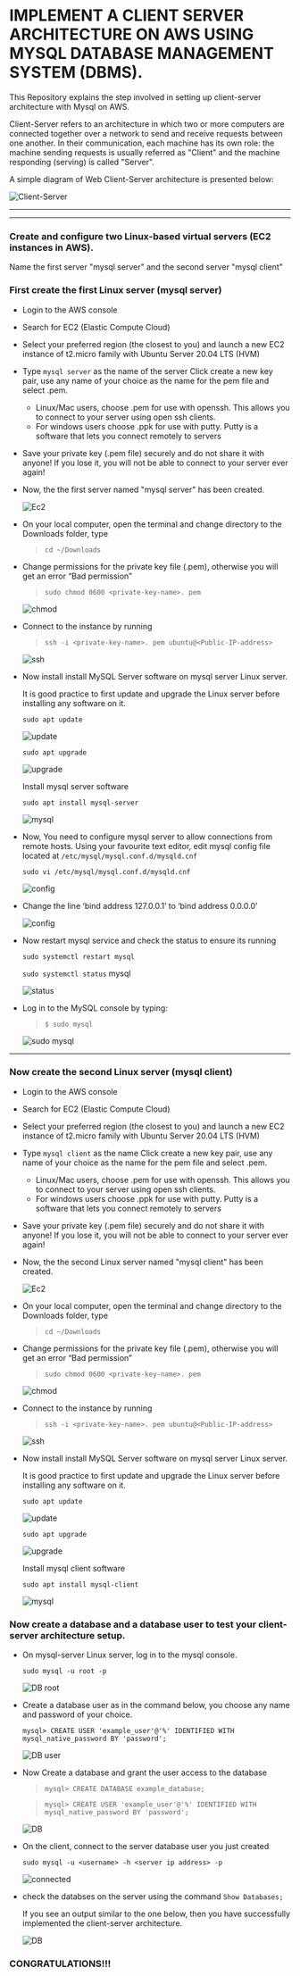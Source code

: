 # IMPLEMENT A CLIENT SERVER ARCHITECTURE ON AWS USING MYSQL DATABASE MANAGEMENT SYSTEM (DBMS).
This Repository explains the step involved in setting up client-server architecture with Mysql on AWS.

Client-Server refers to an architecture in which two or more computers are connected together over a network to send and receive requests between one another.
In their communication, each machine has its own role: the machine sending requests is usually referred as "Client" and the machine responding (serving) is called "Server".

A simple diagram of Web Client-Server architecture is presented below:

![Client-Server](./images/client-server.png)

----------
__________

### Create and configure two Linux-based virtual servers (EC2 instances in AWS).
Name the first server "mysql server" and the second server "mysql client"

### First create the first Linux server (mysql server)
<!-- UL -->
* Login to the AWS console
* Search for EC2 (Elastic Compute Cloud) 
* Select your preferred region (the closest to you) and launch a new EC2 instance of t2.micro family with Ubuntu Server 20.04 LTS (HVM)
* Type `mysql server` as the name of the server
 Click create a new key pair, use any name of your choice as the name for the pem file and select .pem.
    * Linux/Mac users, choose .pem for use with openssh. This allows you to connect to your server using open ssh clients.
    * For windows users choose .ppk for use with putty. Putty is a software that lets you connect remotely to servers
* Save your private key (.pem file) securely and do not share it with anyone! If you lose it, you will not be able to connect to your server ever again! 

* Now, the the first server named "mysql server" has been created.

    ![Ec2](./images/EC2.png)

* On your local computer, open the terminal and change directory to the Downloads folder, type 
    > `cd ~/Downloads `
* Change permissions for the private key file (.pem), otherwise you will get an error “Bad permission”
    > `sudo chmod 0600 <private-key-name>. pem `

    ![chmod](./images/chmod.png)

* Connect to the instance by running
    > `ssh -i <private-key-name>. pem ubuntu@<Public-IP-address>`

    ![ssh](./images/ssh.png)
    
* Now install install MySQL Server software on mysql server Linux server.

     It is good practice to first update and upgrade the Linux server before installing any software on it. 

    `sudo apt update`

    ![update](./images/update.png)

    `sudo apt upgrade`

    ![upgrade](./images/upgrade.png)

    Install mysql server software

    `sudo apt install mysql-server`

    ![mysql](./images/sql%20server.png)

* Now, You need to configure mysql server to allow connections from remote hosts. Using your favourite text editor, edit mysql config file located at `/etc/mysql/mysql.conf.d/mysqld.cnf`

    `sudo vi /etc/mysql/mysql.conf.d/mysqld.cnf`

    ![config](./images/mysql%20config%201.png)

* Change the line ‘bind address 127.0.0.1’ to ‘bind address 0.0.0.0’ 

    ![config](./images/mysql%20config.png)

* Now restart mysql service and check the status to ensure its running

    `sudo systemctl restart mysql`

    `sudo systemctl status` mysql

    ![status](./images/systemctl.png)

* Log in to the MySQL console by typing:

    > `$ sudo mysql`

    ![sudo mysql](./images/sudo%20mysql.png)
    
------------

 ### Now create the second Linux server (mysql client)
<!-- UL -->
* Login to the AWS console
* Search for EC2 (Elastic Compute Cloud) 
* Select your preferred region (the closest to you) and launch a new EC2 instance of t2.micro family with Ubuntu Server 20.04 LTS (HVM)
* Type `mysql client` as the name
 Click create a new key pair, use any name of your choice as the name for the pem file and select .pem.
    * Linux/Mac users, choose .pem for use with openssh. This allows you to connect to your server using open ssh clients.
    * For windows users choose .ppk for use with putty. Putty is a software that lets you connect remotely to servers
* Save your private key (.pem file) securely and do not share it with anyone! If you lose it, you will not be able to connect to your server ever again! 

* Now, the the second Linux server named "mysql client" has been created.

    ![Ec2](./images/EC-2%20.png)

* On your local computer, open the terminal and change directory to the Downloads folder, type 
    > `cd ~/Downloads `
* Change permissions for the private key file (.pem), otherwise you will get an error “Bad permission”
    > `sudo chmod 0600 <private-key-name>. pem `

    ![chmod](./images/chmod2.png)

* Connect to the instance by running
    > `ssh -i <private-key-name>. pem ubuntu@<Public-IP-address>`

    ![ssh](./images/ssh%20client.png)
    
* Now install install MySQL Server software on mysql server Linux server.

     It is good practice to first update and upgrade the Linux server before installing any software on it. 

    `sudo apt update`

    ![update](./images/update%20client.png)

    `sudo apt upgrade`

    ![upgrade](./images/upgrade%20client.png)

    Install mysql client software

    `sudo apt install mysql-client` 

    ![mysql](./images/mysql%20client.png)


### Now create a database and a database user to test your client-server architecture setup.

* On mysql-server Linux server, log in to the mysql console.

    `sudo mysql -u root -p`

    ![DB root](./images/DB.png)

* Create a database user as in the command below, you choose any name and password of your choice.

    `mysql> CREATE USER 'example_user'@'%' IDENTIFIED WITH mysql_native_password BY 'password';`

    ![DB user](./images/db_user.png)
    
* Now Create a database and grant the user access to the database

    > `mysql> CREATE DATABASE example_database;`

    > `mysql> CREATE USER 'example_user'@'%' IDENTIFIED WITH mysql_native_password BY 'password';`

    ![DB](./images/dbs.png)

* On the client, connect to the server database user you just created

    `sudo mysql -u <username> -h <server ip address> -p`

    ![connected](./images/connected.png)

* check the databses on the server using the command `Show Databases;`
    
    If you see an output similar to the one below, then you have successfully implemented the client-server architecture.

    ![DB](./images/db_connection.png)


### CONGRATULATIONS!!!
